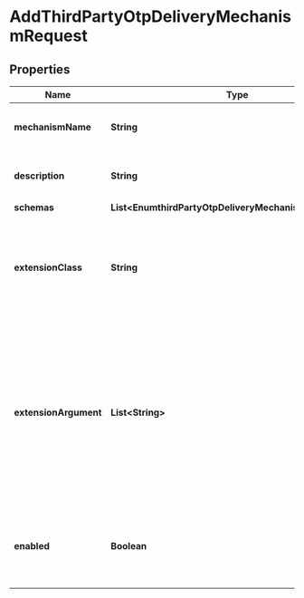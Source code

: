 

# AddThirdPartyOtpDeliveryMechanismRequest


## Properties

| Name | Type | Description | Notes |
|------------ | ------------- | ------------- | -------------|
|**mechanismName** | **String** | Name of the new OTP Delivery Mechanism |  |
|**description** | **String** | A description for this OTP Delivery Mechanism |  [optional] |
|**schemas** | **List&lt;EnumthirdPartyOtpDeliveryMechanismSchemaUrn&gt;** |  |  |
|**extensionClass** | **String** | The fully-qualified name of the Java class providing the logic for the Third Party OTP Delivery Mechanism. |  |
|**extensionArgument** | **List&lt;String&gt;** | The set of arguments used to customize the behavior for the Third Party OTP Delivery Mechanism. Each configuration property should be given in the form &#39;name&#x3D;value&#39;. |  [optional] |
|**enabled** | **Boolean** | Indicates whether this OTP Delivery Mechanism is enabled for use in the server. |  |



